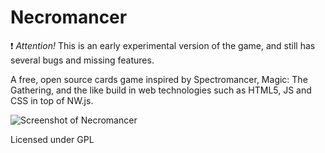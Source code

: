 # Necromancer

:exclamation: *Attention!* This is an early experimental version of the game, and still has several bugs and missing features.

A free, open source cards game inspired by Spectromancer, Magic: The Gathering, and the like build in web technologies such as HTML5, JS and CSS in top of NW.js.

 
   
  ![Screenshot of Necromancer](https://joancipria.files.wordpress.com/2017/02/necromancer.png)

Licensed under GPL
